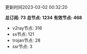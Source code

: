 更新时间2023-03-02 00:32:20

**总订阅: 73**
**总节点: 1234**
**有效节点: 468**
- v2ray节点: 316
- ss节点: 121
- trojan节点: 28
- ssr节点: 3
